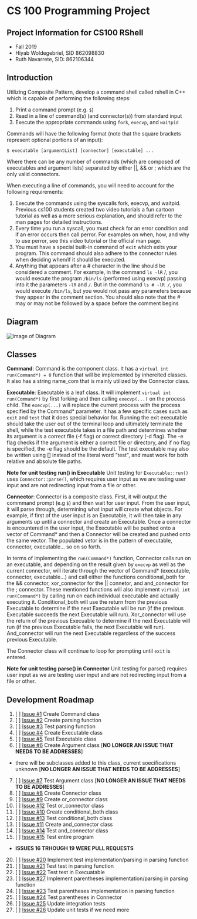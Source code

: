 # CS 100 Programming Project

## Project Information for CS100 RShell
* Fall 2019
* Hiyab Woldegebriel, SID 862098830 
* Ruth Navarrete, SID: 862106344

## Introduction
Utilizing Composite Pattern, develop a command shell called rshell in C++ which is capable of performing the following steps:

1. Print a command prompt (e.g. `$`)
1. Read in a line of command(s) (and connector(s)) from standard input
1. Execute the appropriate commands using `fork`, `execvp`, and `waitpid`

Commands will have the following format (note that the square brackets represent optional portions of an input):

`$ executable [argumentList] [connector] [executable] ...`

Where there can be any number of commands (which are composed of executables and argument lists) separated by either ||, && or ; which are the only valid connectors.

When executing a line of commands, you will need to account for the following requirements:

1. Execute the commands using the syscalls fork, execvp, and waitpid. Previous cs100 students created two video tutorials a fun cartoon tutorial as well as a more serious explanation, and should refer to the man pages for detailed instructions.
2. Every time you run a syscall, you must check for an error condition and if an error occurs then call perror. For examples on when, how, and why to use perror, see this video tutorial or the official man page.
3. You must have a special built-in command of `exit` which exits your program. This command should also adhere to the connector rules when deciding when/if it should be executed.
4. Anything that appears after a # character in the line should be considered a comment. For example, in the command `ls -lR` /, you would execute the program `/bin/ls` (performed using execvp) passing into it the parameters `-lR` and `/`. But in the command `ls # -lR /`, you would execute `/bin/ls`, but you would not pass any parameters because they appear in the comment section. You should also note that the # may or may not be followed by a space before the comment begins

## Diagram
![Image of Diagram](https://github.com/cs100/assignment-yabbie_ruth/blob/master/images/Assignment%203%20Design%20Assignment%20Diagram.png?raw=true)

## Classes
**Command**: Command is the component class. It has a `virtual int run(Command*) = 0` function that will be implemented by inhereited classes. It also has a string name_com that is mainly utilized by the Connector class.

**Executable**: Executable is a leaf class. It will implement `virtual int run(Command*)` by first forking and then calling `execvp(...)` on the process child. The `execvp(...)` will replace the current process with the process specified by the Command* parameter. It has a few specific cases such as `exit` and `test` that it does special behavior for. Running the exit executable should take the user out of the terminal loop and ultimately terminate the shell, while the test executable takes in a file path and determines whether its argument is a correct file (-f flag) or correct directory (-d flag). The -e flag checks if the argument is either a correct file or directory, and if no flag is specified, the -e flag should be the default. The test executable may also be written using [] instead of the literal word "test", and must work for both relative and absolute file paths. 

**Note for unit testing run() in Executable** Unit testing for `Executable::run()` uses `Connector::parse()`, which requires user input as we are testing user input and are not redirecting input from a file or other.

**Connector**: Connector is a composite class. First, it will output the commmand prompt (e.g `$`) and then wait for user input. From the user input, it will parse through, determining what input will create what objects. For example, if first of the user input is an Executable, it will then take in any arguments up until a connector and create an Executable. Once a connector is encountered in the user input, the Executable will be pushed onto a vector of Command* and then a Connector will be created and pushed onto the same vector. The populated vetor is in the pattern of executable, connector, executable... so on so forth. 

In terms of implementing the `run(Command*)` function, Connector calls run on an executable, and depending on the result given by `execvp` as well as the current connector, will iterate through the vector of Command* (executable, connector, executable...) and call either the functions conditional_both for the && connector, xor_connector for the || connetor, and and_connector for the ; connector. These mentioned functions will also implement `virtual int run(Command*)` by calling run on each individual executable and actually executing it. Conditional_both will use the return from the previous Executable to determine if the next Executable will be run (if the previous Executable succeeds the next Executable will run). Xor_connector will use the return of the previous Execuable to determine if the next Executable will run (if the previous Executable fails, the next Executable will run). And_connector will run the next Executable regardless of the success previous Executable.

The Connector class will continue to loop for prompting until `exit` is entered.

**Note for unit testing parse() in Connector** Unit testing for parse() requires user input as we are testing user input and are not redirecting input from a file or other.

## Development Roadmap
1. [ ] [Issue #1](https://github.com/cs100/assignment-yabbie_ruth/issues/1) Create Command class
2. [ ] [Issue #2](https://github.com/cs100/assignment-yabbie_ruth/issues/2) Create parsing function
3. [ ] [Issue #3](https://github.com/cs100/assignment-yabbie_ruth/issues/3) Test parsing function
4. [ ] [Issue #4](https://github.com/cs100/assignment-yabbie_ruth/issues/4) Create Executable class
5. [ ] [Issue #5](https://github.com/cs100/assignment-yabbie_ruth/issues/5) Test Executable class
6. [ ] [Issue #6](https://github.com/cs100/assignment-yabbie_ruth/issues/6) Create Argument class [__NO LONGER AN ISSUE THAT NEEDS TO BE ADDRESSES__]
  * there will be subclasses added to this class, current soecifications unknown [__NO LONGER AN ISSUE THAT NEEDS TO BE ADDRESSES__]
7. [ ] [Issue #7](https://github.com/cs100/assignment-yabbie_ruth/issues/7) Test Argument class [__NO LONGER AN ISSUE THAT NEEDS TO BE ADDRESSES__]
8. [ ] [Issue #8](https://github.com/cs100/assignment-yabbie_ruth/issues/8) Create Connector class
9. [ ] [Issue #9](https://github.com/cs100/assignment-yabbie_ruth/issues/9) Create or_connector class
10. [ ] [Issue #12](https://github.com/cs100/assignment-yabbie_ruth/issues/12) Test or_connector class
11. [ ] [Issue #10](https://github.com/cs100/assignment-yabbie_ruth/issues/10) Create conditional_both class
12. [ ] [Issue #13](https://github.com/cs100/assignment-yabbie_ruth/issues/13) Test conditional_both class
13. [ ] [Issue #11](https://github.com/cs100/assignment-yabbie_ruth/issues/11) Create and_connector class
14. [ ] [Issue #14](https://github.com/cs100/assignment-yabbie_ruth/issues/14) Test and_connector class
15. [ ] [Issue #15](https://github.com/cs100/assignment-yabbie_ruth/issues/15) Test entire program
  *  __ISSUES 16 TRHOUGH 19 WERE PULL REQUESTS__
20. [ ] [Issue #20](https://github.com/cs100/assignment-yabbie_ruth/issues/20) Implement test implementation/parsing in parsing function
21. [ ] [Issue #21](https://github.com/cs100/assignment-yabbie_ruth/issues/21) Test test in parsing function
22. [ ] [Issue #22](https://github.com/cs100/assignment-yabbie_ruth/issues/22) Test test in Execuatable
27. [ ] [Issue #27](https://github.com/cs100/assignment-yabbie_ruth/issues/27) Implement parentheses implementation/parsing in parsing function
23. [ ] [Issue #23](https://github.com/cs100/assignment-yabbie_ruth/issues/23) Test parentheses implementation in parsing function
24. [ ] [Issue #24](https://github.com/cs100/assignment-yabbie_ruth/issues/24) Test parentheses in Connector
25. [ ] [Issue #25](https://github.com/cs100/assignment-yabbie_ruth/issues/25) Update integration tests
26. [ ] [Issue #26](https://github.com/cs100/assignment-yabbie_ruth/issues/26) Update unit tests if we need more
